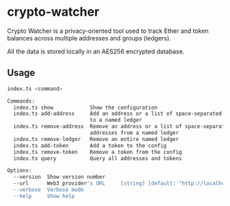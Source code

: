 # crypto-watcher

Crypto Watcher is a privacy-oriented tool used to track Ether and token balances across multiple addresses and groups (ledgers).

All the data is stored locally in an AES256 encrypted database.

## Usage

```sh
index.ts <command>

Commands:
  index.ts show            Show the configuration
  index.ts add-address     Add an address or a list of space-separated addresses
                           to a named ledger
  index.ts remove-address  Remove an address or a list of space-separated
                           addresses from a named ledger
  index.ts remove-ledger   Remove an entire named ledger
  index.ts add-token       Add a token to the config
  index.ts remove-token    Remove a token from the config
  index.ts query           Query all addresses and tokens

Options:
  --version  Show version number                                       [boolean]
  --url      Web3 provider's URL     [string] [default: "http://localhost:8545"]
  --verbose  Verbose mode                                              [boolean]
  --help     Show help                                                 [boolean]
```
